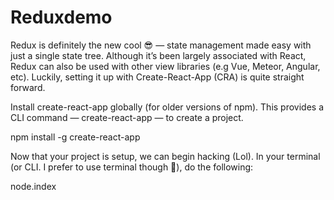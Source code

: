 # Reduxdemo

Redux is definitely the new cool 😎 — state management made easy with just a single state tree. 
Although it’s been largely associated with React, Redux can also be used with other view libraries 
(e.g Vue, Meteor, Angular, etc). 
Luckily, setting it up with Create-React-App (CRA) is quite straight forward.

 Install create-react-app globally (for older versions of npm). This provides a CLI command — create-react-app — to create a project.
 
 npm install -g create-react-app
 
 Now that your project is setup, we can begin hacking (Lol). In your terminal (or CLI. I prefer to use terminal though 🙂), do the following:
 
 node.index

